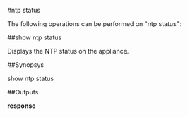 #ntp status

The following operations can be performed on "ntp status":


##show ntp status

Displays the NTP status on the appliance.


##Synopsys

show ntp status


##Outputs

<b>response</b>



